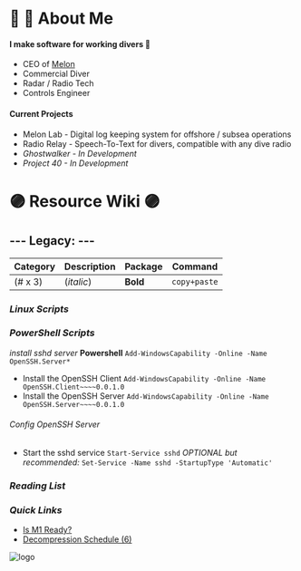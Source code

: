 # 🐙 🤿 About Me

#### I make software for working divers 🦯

  + CEO of [Melon](melonlab.io)
  + Commercial Diver
  + Radar / Radio Tech
  + Controls Engineer
 
#### Current Projects

  + Melon Lab - Digital log keeping system for offshore / subsea operations
  + Radio Relay - Speech-To-Text for divers, compatible with any dive radio
  + *Ghostwalker - In Development*
  + *Project 40 - In Development*

###

# 🟣 Resource Wiki 🟣
## --- Legacy: ---

| Category | Description | Package  | Command      |
|----------|-------------|----------|--------------|
| (# x 3)  | (*italic*)  | **Bold** | `copy+paste` |

### ***Linux Scripts***

### ***PowerShell Scripts***
*install sshd server* **Powershell**
`Add-WindowsCapability -Online -Name OpenSSH.Server*`
+ Install the OpenSSH Client
`Add-WindowsCapability -Online -Name OpenSSH.Client~~~~0.0.1.0`
+ Install the OpenSSH Server
`Add-WindowsCapability -Online -Name OpenSSH.Server~~~~0.0.1.0`
###### Config OpenSSH Server
+ Start the sshd service
`Start-Service sshd`
*OPTIONAL but recommended:*
`Set-Service -Name sshd -StartupType 'Automatic'`

### ***Reading List***

### ***Quick Links***
+ [Is M1 Ready?](https://isapplesiliconready.com/for/developer)
+ [Decompression Schedule (6)](http://www.usu.edu/scuba/navy_manual6.pdf)

![logo]

[logo]: https://www.freepnglogos.com/uploads/octopus-png/file-supprised-octopus-0.png "Shroud the Octopus"
